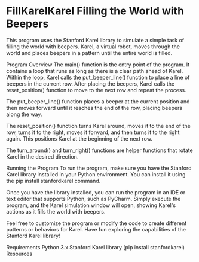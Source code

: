 # FillKarelKarel Filling the World with Beepers
This program uses the Stanford Karel library to simulate a simple task of filling the world with beepers. Karel, a virtual robot, moves through the world and places beepers in a pattern until the entire world is filled.

Program Overview
The main() function is the entry point of the program. It contains a loop that runs as long as there is a clear path ahead of Karel. Within the loop, Karel calls the put_beeper_line() function to place a line of beepers in the current row. After placing the beepers, Karel calls the reset_position() function to move to the next row and repeat the process.

The put_beeper_line() function places a beeper at the current position and then moves forward until it reaches the end of the row, placing beepers along the way.

The reset_position() function turns Karel around, moves it to the end of the row, turns it to the right, moves it forward, and then turns it to the right again. This positions Karel at the beginning of the next row.

The turn_around() and turn_right() functions are helper functions that rotate Karel in the desired direction.

Running the Program
To run the program, make sure you have the Stanford Karel library installed in your Python environment. You can install it using the pip install stanfordkarel command.

Once you have the library installed, you can run the program in an IDE or text editor that supports Python, such as PyCharm. Simply execute the program, and the Karel simulation window will open, showing Karel's actions as it fills the world with beepers.

Feel free to customize the program or modify the code to create different patterns or behaviors for Karel. Have fun exploring the capabilities of the Stanford Karel library!

Requirements
Python 3.x
Stanford Karel library (pip install stanfordkarel)
Resources
